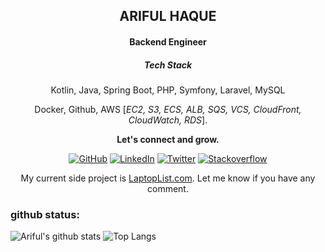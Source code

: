 <h2 align="center">ARIFUL HAQUE</h2>
<h4 align="center">Backend Engineer</h4>
<h5 align="center">Tech Stack</h5>
<p align="center">Kotlin, Java, Spring Boot, PHP, Symfony, Laravel, MySQL</p>
<p align="center">Docker, Github, AWS [<em>EC2, S3, ECS, ALB, SQS, VCS, CloudFront, CloudWatch, RDS</em>].</p>
<p align="center"><strong>Let's connect and grow.</strong></p>
<p align="center">
	<a href="https://github.com/arifulhb"><img src="https://img.shields.io/github/followers/arifulhb.svg?label=GitHub&style=social" alt="GitHub"></a>
	<a href="https://www.linkedin.com/in/arifulhb"><img src="https://img.shields.io/badge/LinkedIn--_.svg?style=social&logo=linkedin" alt="LinkedIn"></a>
	<a href="https://twitter.com/arifulhb"><img src="https://img.shields.io/twitter/follow/arifulhb?label=Twitter&style=social" alt="Twitter"></a>
        <a href="https://stackoverflow.com/users/2627842/ariful-haque"><img src="https://img.shields.io/stackexchange/stackoverflow/r/2627842?label=stackoverflow&style=plastic" alt="Stackoverflow"></a>
	
</p>

<p align="center">My current side project is <a href="http://laptoplist.com/?ref=github-profile" target="_blank">LaptopList.com</a>. Let me know if you have any comment.</p>

### github status:

![Ariful's github stats](https://github-readme-stats.vercel.app/api?username=arifulhb&show_icons=true) ![Top Langs](https://github-readme-stats.vercel.app/api/top-langs/?username=arifulhb&exclude_repo=github-readme-stats,arifulhb.github.io)
